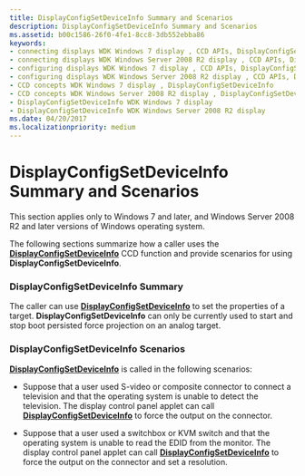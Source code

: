 ```yaml
---
title: DisplayConfigSetDeviceInfo Summary and Scenarios
description: DisplayConfigSetDeviceInfo Summary and Scenarios
ms.assetid: b00c1586-26f0-4fe1-8cc8-3db552ebba86
keywords:
- connecting displays WDK Windows 7 display , CCD APIs, DisplayConfigSetDeviceInfo
- connecting displays WDK Windows Server 2008 R2 display , CCD APIs, DisplayConfigSetDeviceInfo
- configuring displays WDK Windows 7 display , CCD APIs, DisplayConfigSetDeviceInfo
- configuring displays WDK Windows Server 2008 R2 display , CCD APIs, DisplayConfigSetDeviceInfo
- CCD concepts WDK Windows 7 display , DisplayConfigSetDeviceInfo
- CCD concepts WDK Windows Server 2008 R2 display , DisplayConfigSetDeviceInfo
- DisplayConfigSetDeviceInfo WDK Windows 7 display
- DisplayConfigSetDeviceInfo WDK Windows Server 2008 R2 display
ms.date: 04/20/2017
ms.localizationpriority: medium
---
```


# DisplayConfigSetDeviceInfo Summary and Scenarios


This section applies only to Windows 7 and later, and Windows Server 2008 R2 and later versions of Windows operating system.

The following sections summarize how a caller uses the [**DisplayConfigSetDeviceInfo**](https://msdn.microsoft.com/library/windows/hardware/ff553909) CCD function and provide scenarios for using **DisplayConfigSetDeviceInfo**.

### <span id="displayconfigsetdeviceinfo_summary"></span><span id="DISPLAYCONFIGSETDEVICEINFO_SUMMARY"></span>DisplayConfigSetDeviceInfo Summary

The caller can use [**DisplayConfigSetDeviceInfo**](https://msdn.microsoft.com/library/windows/hardware/ff553909) to set the properties of a target. **DisplayConfigSetDeviceInfo** can only be currently used to start and stop boot persisted force projection on an analog target.

### <span id="displayconfigsetdeviceinfo_scenarios"></span><span id="DISPLAYCONFIGSETDEVICEINFO_SCENARIOS"></span>DisplayConfigSetDeviceInfo Scenarios

[**DisplayConfigSetDeviceInfo**](https://msdn.microsoft.com/library/windows/hardware/ff553909) is called in the following scenarios:

-   Suppose that a user used S-video or composite connector to connect a television and that the operating system is unable to detect the television. The display control panel applet can call [**DisplayConfigSetDeviceInfo**](https://msdn.microsoft.com/library/windows/hardware/ff553909) to force the output on the connector.

-   Suppose that a user used a switchbox or KVM switch and that the operating system is unable to read the EDID from the monitor. The display control panel applet can call [**DisplayConfigSetDeviceInfo**](https://msdn.microsoft.com/library/windows/hardware/ff553909) to force the output on the connector and set a resolution.

 

 





